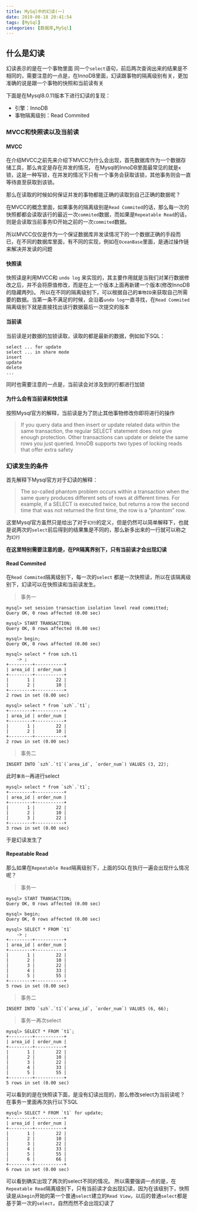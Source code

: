 ```yaml
---
title: MySql中的幻读(一)
date: 2019-08-18 20:41:54
tags: [MySql]
categories: [数据库,MySql]
---
```

## 什么是幻读

幻读表示的是在一个事物里面 同一个`select`语句，前后两次查询出来的结果是不相同的，需要注意的一点是，在InnoDB里面，幻读跟事物的隔离级别有关，更加准确的说是跟一个事物的快照和当前读有关

下面是在Mysql8.0.11版本下进行幻读的复现：

- 引擎：InnoDB
- 事物隔离级别：Read Commited



### MVCC和快照读以及当前读

#### MVCC


在介绍MVCC之前先来介绍下MVCC为什么会出现，首先数据库作为一个数据存储工具，那么肯定是存在并发的情况，
在Mysql的InnoDB里面最常见的就是`x`锁，这是一种写锁，在并发的情况下只有一个事务会获取该锁，其他事务则会一直等待直至获取到该锁。

那么在读取的时候如何保证并发的事物都能正确的读取到自己正确的数据呢？

在MVCC的概念里面，如果事务的隔离级别是`Read Commited`的话，那么每一次的快照都都会读取该行的最近一次`commited`数据，而如果是`Repeatable Read`的话，则是会读取当前事务ID开始之前的一次`commited`数据。

所以MVCC仅仅是作为一个保证数据库并发读情况下的一个数据正确的手段而已，在不同的数据库里面，有不同的实现，例如在`OceanBase`里面，是通过操作链来解决并发读的问题
#### 快照读
快照读是利用MVCC和 `undo log` 来实现的，其主要作用就是当我们对某行数据修改之后，并不会将原值修改，而是在上一个版本上面再新建一个版本(修改InnoDB的隐藏两列)。
所以在不同的隔离级别下，可以根据自己的`事物ID`来获取自己所需要的数据。当第一条不满足的时候，会沿着`undo log`一直寻找，在`Read Commited`隔离级别下就是直接找出该行数据最后一次提交的版本

#### 当前读
当前读是对数据的加锁读取，读取的都是最新的数据，例如如下SQL：
```mysql
select ... for update
select ... in share mode
insert
update
delete
...
```
同时也需要注意的一点是，当前读会对涉及到的行都进行加锁
#### 为什么会有当前读和快找读
按照Mysql官方的解释，当前读是为了防止其他事物修改你即将进行的操作

> If you query data and then insert or update related data within the same transaction, the regular SELECT statement does not give enough protection. Other transactions can update or delete the same rows you just queried. InnoDB supports two types of locking reads that offer extra safety

### 幻读发生的条件
首先解释下Mysql官方对于幻读的解释：
> The so-called phantom problem occurs within a transaction when the same query produces different sets of rows at different times. For example, if a SELECT is executed twice, but returns a row the second time that was not returned the first time, the row is a “phantom” row.

这里Mysql官方虽然只是给出了对于`幻行`的定义，但是仍然可以简单解释下，也就是说两次的`select`前后得到的结果集是不同的，那么新多出来的一行就可以称之为`幻行`

**在这里特别需要注意的是，在PR隔离界别下，只有当前读才会出现幻读**

#### Read Commited
在`Read Commited`隔离级别下，每一次的`select` 都是一次快照读，所以在该隔离级别下，幻读可以在快照读和当前读发生。
> 事务一
```MYSQL
mysql> set session transaction isolation level read committed;
Query OK, 0 rows affected (0.00 sec)

mysql> START TRANSACTION;
Query OK, 0 rows affected (0.00 sec)

mysql> begin;
Query OK, 0 rows affected (0.00 sec)

mysql> select * from szh.t1
    -> ;
+---------+-----------+
| area_id | order_num |
+---------+-----------+
|       1 |        22 |
|       2 |        10 |
+---------+-----------+
2 rows in set (0.00 sec)

mysql> select * from `szh`.`t1`;
+---------+-----------+
| area_id | order_num |
+---------+-----------+
|       1 |        22 |
|       2 |        10 |
+---------+-----------+
2 rows in set (0.00 sec)

```
> 事务二
```mysql
INSERT INTO `szh`.`t1`(`area_id`, `order_num`) VALUES (3, 22);
```
此时`事务一`再进行select
```mysql
mysql> select * from `szh`.`t1`;
+---------+-----------+
| area_id | order_num |
+---------+-----------+
|       1 |        22 |
|       2 |        10 |
|       3 |        22 |
+---------+-----------+
3 rows in set (0.00 sec)

```
于是幻读发生了

#### Repeatable Read
那么如果在`Repeatable Read`隔离级别下，上面的SQL在执行一遍会出现什么情况呢？
> 事务一
```mysql
mysql> START TRANSACTION;
Query OK, 0 rows affected (0.00 sec)

mysql> begin;
Query OK, 0 rows affected (0.00 sec)

mysql> SELECT * FROM `t1`
    -> ;
+---------+-----------+
| area_id | order_num |
+---------+-----------+
|       1 |        22 |
|       2 |        10 |
|       3 |        22 |
|       4 |        33 |
|       5 |        55 |
+---------+-----------+
5 rows in set (0.00 sec)

```
> 事务二
```mysql
INSERT INTO `szh`.`t1`(`area_id`, `order_num`) VALUES (6, 66);
```
> 事务一再次select
```mysql
mysql> SELECT * FROM `t1`;
+---------+-----------+
| area_id | order_num |
+---------+-----------+
|       1 |        22 |
|       2 |        10 |
|       3 |        22 |
|       4 |        33 |
|       5 |        55 |
+---------+-----------+
5 rows in set (0.00 sec)

```

可以看到的是在快照读下面，是没有幻读出现的，那么修改select为当前读呢？
在事务一里面再次执行以下SQL
```mysql
mysql> SELECT * FROM `t1` for update;
+---------+-----------+
| area_id | order_num |
+---------+-----------+
|       1 |        22 |
|       2 |        10 |
|       3 |        22 |
|       4 |        33 |
|       5 |        55 |
|       6 |        66 |
+---------+-----------+
6 rows in set (0.00 sec)
```
可以看到确实出现了两次的select不同的情况。
所以需要强调一点的是，在`Repeatable Read`隔离级别下，只有当前读才会出现幻读，因为在该级别下，快照读是从`begin`开始的第一个普通`select`建立的`Read View`，以后的普通`select`都是基于第一次的`select`，自然而然不会出现幻读了 